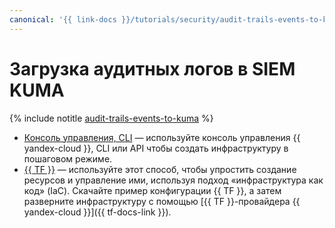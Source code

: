 ```yaml
---
canonical: '{{ link-docs }}/tutorials/security/audit-trails-events-to-kuma'
---
```


# Загрузка аудитных логов в SIEM KUMA

{% include notitle [audit-trails-events-to-kuma](../../../_tutorials/security/audit-trails-events-to-kuma.md) %}

* [Консоль управления, CLI](console.md) — используйте консоль управления {{ yandex-cloud }}, CLI или API чтобы создать инфраструктуру в пошаговом режиме.
* [{{ TF }}](terraform.md) — используйте этот способ, чтобы упростить создание ресурсов и управление ими, используя подход «инфраструктура как код» (IaC). Скачайте пример конфигурации {{ TF }}, а затем разверните инфраструктуру с помощью [{{ TF }}-провайдера {{ yandex-cloud }}]({{ tf-docs-link }}).